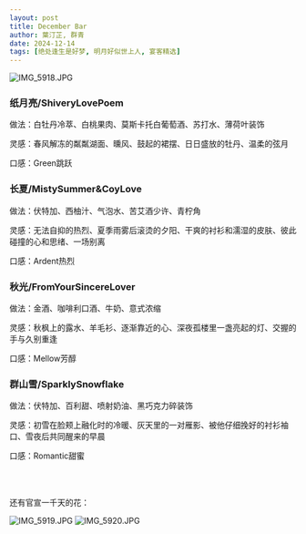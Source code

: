 ```yaml
---
layout: post
title: December Bar
author: 葉汀芷, 群青
date: 2024-12-14
tags: [绝处逢生是好梦, 明月好似世上人, 宴客精选]
---
```


![IMG_5918.JPG](https://s2.loli.net/2024/12/29/gEG8uiRWCSvcwyX.jpg)

### 纸月亮/ShiveryLovePoem
做法：白牡丹冷萃、白桃果肉、莫斯卡托白葡萄酒、苏打水、薄荷叶装饰

灵感：春风解冻的粼粼湖面、曛风、鼓起的裙摆、日日盛放的牡丹、温柔的弦月

口感：Green跳跃

### 长夏/MistySummer&CoyLove

做法：伏特加、西柚汁、气泡水、苦艾酒少许、青柠角

灵感：无法自抑的热烈、夏季雨雾后滚烫的夕阳、干爽的衬衫和濡湿的皮肤、彼此碰撞的心和思绪、一场别离

口感：Ardent热烈

### 秋光/FromYourSincereLover

做法：金酒、咖啡利口酒、牛奶、意式浓缩

灵感：秋枫上的露水、羊毛衫、逐渐靠近的心、深夜孤楼里一盏亮起的灯、交握的手与久别重逢

口感：Mellow芳醇

### 群山雪/SparklySnowflake

做法：伏特加、百利甜、喷射奶油、黑巧克力碎装饰

灵感：初雪在脸颊上融化时的冷暖、灰天里的一对雁影、被他仔细挽好的衬衫袖口、雪夜后共同醒来的早晨

口感：Romantic甜蜜

<br>
<br>

还有官宣一千天的花：

![IMG_5919.JPG](https://s2.loli.net/2024/12/29/VRLAQpyv9CaqdYe.jpg)
![IMG_5920.JPG](https://s2.loli.net/2024/12/29/eqgL5zMRi7Kbd3B.jpg)